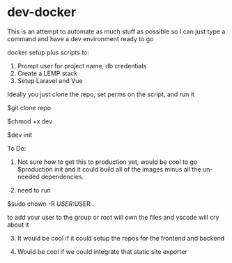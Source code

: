 # dev-docker
This is an attempt to automate as much stuff as possible so I can just type a command 
and have a dev environment ready to go

docker setup plus scripts to:
1. Prompt user for project name, db credentials
2. Create a LEMP stack
3. Setup Laravel and Vue

Ideally you just clone the repo, set perms on the script, and run it

$git clone repo

$chmod +x dev

$dev init

To Do:
1.  Not sure how to get this to production yet, would be cool to go 
$production init 
and it could build all of the images minus all the un-needed dependencies.

2.  need to run

$sudo chown -R $USER:$USER . 

to add your user to the group or root will own the files and vscode will cry about it

3.  It would be cool if it could setup the repos for the frontend and backend

4.  Would be cool if we could integrate that static site exporter 
